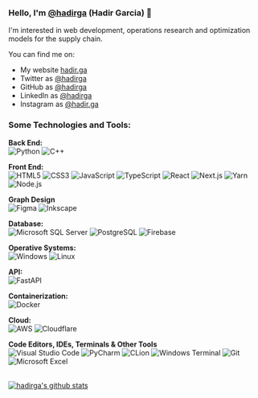 ### Hello, I'm [@hadirga](https://twitter.com/hadirga) (Hadir Garcia) 👋

I'm interested in web development, operations research and optimization models for the supply chain.

You can find me on:

- My website [hadir.ga](https://hadir.ga/)
- Twitter as [@hadirga](https://twitter.com/hadirga)
- GitHub as [@hadirga](https://github.com/hadirga)
- LinkedIn as [@hadirga](https://linkedin.com/in/hadirga)
- Instagram as [@hadir.ga](https://instagram.com/hadirga)

### Some Technologies and Tools:

**Back End:**<br>
![Python](https://img.shields.io/badge/Python-%23ffffff.svg?logo=Python&logoColor=3776ab&style=flat)
![C++](https://img.shields.io/badge/C++-%23ffffff.svg?logo=cplusplus&logoColor=00599c&style=flat)

**Front End:**<br>
![HTML5](https://img.shields.io/badge/HTML-%23ffffff.svg?logo=HTML5&style=flat)
![CSS3](https://img.shields.io/badge/CSS-%23ffffff.svg?logo=CSS3&logoColor=1572b6&style=flat)
![JavaScript](https://img.shields.io/badge/JavaScript-%23ffffff.svg?logo=JavaScript&logoColor=f7df1e&style=flat)
![TypeScript](https://img.shields.io/badge/TypeScript-%23ffffff.svg?logo=TypeScript&logoColor=3178c6&style=flat)
![React](https://img.shields.io/badge/React-%23ffffff.svg?logo=React&logoColor=61daab&style=flat)
![Next.js](https://img.shields.io/badge/Next.js-%23ffffff.svg?logo=Next.js&logoColor=000&style=flat)
![Yarn](https://img.shields.io/badge/Yarn-%23ffffff.svg?logo=Yarn&logoColor=2c8ebb&style=flat)
![Node.js](https://img.shields.io/badge/Node.js-%23ffffff.svg?logo=Node.js&logoColor=393&style=flat)

**Graph Design**<br>
![Figma](https://img.shields.io/badge/Figma-%23ffffff.svg?logo=figma&logoColor=f24e1e&style=flat)
![Inkscape](https://img.shields.io/badge/Inkscape-%23ffffff.svg?logo=inkscape&logoColor=000&style=flat)

**Database:**<br>
![Microsoft SQL Server](https://img.shields.io/badge/Microsoft%20SQL%20Server-%23ffffff.svg?logo=microsoftsqlserver&logoColor=cc2927&style=flat)
![PostgreSQL](https://img.shields.io/badge/PostgreSQL-%23ffffff.svg?logo=PostgreSQL&logoColor=336791&style=flat)
![Firebase](https://img.shields.io/badge/Firebase-%23ffffff.svg?logo=Firebase&logoColor=ffca28&style=flat)

**Operative Systems:**<br>
![Windows](https://img.shields.io/badge/Windows-%23ffffff.svg?logo=Windows&logoColor=0078d6&style=flat)
![Linux](https://img.shields.io/badge/Linux-%23ffffff.svg?logo=Linux&logoColor=000&style=flat)

**API:**<br>
![FastAPI](https://img.shields.io/badge/FastAPI-%23ffffff.svg?logo=FastAPI&logoColor=009688&style=flat)

**Containerization:**<br>
![Docker](https://img.shields.io/badge/Docker-%23ffffff.svg?logo=Docker&logoColor=2496ed&style=flat)

**Cloud:**<br>
![AWS](https://img.shields.io/badge/AWS-%23ffffff.svg?logo=Amazon%20AWS&logoColor=232f3e&style=flat)
![Cloudflare](https://img.shields.io/badge/Cloudflare-%23ffffff.svg?logo=Cloudflare&logoColor=f38020&style=flat)

**Code Editors, IDEs, Terminals & Other Tools**<br>
![Visual Studio Code](https://img.shields.io/badge/Visual%20Studio%20Code-%23ffffff.svg?logo=visualstudiocode&logoColor=007ACC&style=flat)
![PyCharm](https://img.shields.io/badge/PyCharm-%23ffffff.svg?logo=pycharm&logoColor=000&style=flat)
![CLion](https://img.shields.io/badge/CLion-%23ffffff.svg?logo=CLion&logoColor=000&style=flat)
![Windows Terminal](https://img.shields.io/badge/Windows%20Terminal-%23ffffff.svg?logo=windowsterminal&logoColor=4D4D4D&style=flat)
![Git](https://img.shields.io/badge/Git-%23ffffff.svg?logo=git&logoColor=f05032&style=flat)
![Microsoft Excel](https://img.shields.io/badge/Microsoft%20Excel-%23ffffff.svg?logo=microsoftexcel&logoColor=217346&style=flat)

<br>
<!---
  if you have forked this to use on your profile,
  Change the `github-readme-stats.anuraghazra1.vercel.app` to `github-readme-stats.vercel.app`
--->

<a href="https://github.com/hadirga">
  <img align="center" src="https://github-readme-stats.vercel.app/api?username=hadirga&show_icons=true&include_all_commits=true&theme=material-palenight" alt="hadirga's github stats" />
</a>
